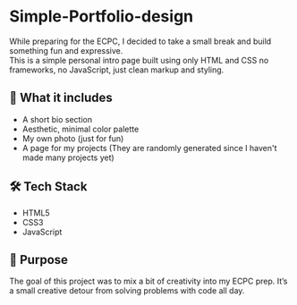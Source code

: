 # Simple-Portfolio-design

While preparing for the ECPC, I decided to take a small break and build something fun and expressive.  
This is a simple personal intro page built using only HTML and CSS no frameworks, no JavaScript, just clean markup and styling.

## 📌 What it includes
- A short bio section
- Aesthetic, minimal color palette
- My own photo (just for fun)
- A page for my projects (They are randomly generated since I haven't made many projects yet)

## 🛠 Tech Stack
- HTML5
- CSS3 
- JavaScript

## 🎯 Purpose
The goal of this project was to mix a bit of creativity into my ECPC prep. It’s a small creative detour from solving problems with code all day.
